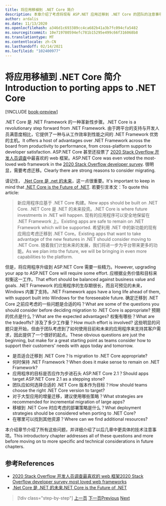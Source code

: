 ```yaml
---
title: 将应用移植到 .NET Core 简介
description: 本章介绍了考虑将现有 ASP.NET 应用迁移到 .NET Core 的团队的注意事项列表。
author: ardalis
ms.date: 11/13/2020
ms.openlocfilehash: a346d1c693389cc4ca682b41a3b7fc094cfa5482
ms.sourcegitcommit: 10e719780594efc781b15295e499c66f316068b8
ms.translationtype: MT
ms.contentlocale: zh-CN
ms.lasthandoff: 02/14/2021
ms.locfileid: "102400977"
---
```

# <a name="introduction-to-porting-apps-to-net-core"></a><span data-ttu-id="406ea-103">将应用移植到 .NET Core 简介</span><span class="sxs-lookup"><span data-stu-id="406ea-103">Introduction to porting apps to .NET Core</span></span>

[!INCLUDE [book-preview](../../../includes/book-preview.md)]

<span data-ttu-id="406ea-104">.NET Core 是 .NET Framework 的一种革新性步骤。</span><span class="sxs-lookup"><span data-stu-id="406ea-104">.NET Core is a revolutionary step forward from .NET Framework.</span></span> <span data-ttu-id="406ea-105">由于跨平台的支持与开发人员满意度相比，它提供了一种与从工作效率到性能之间的 .NET Framework 优势的主机。</span><span class="sxs-lookup"><span data-stu-id="406ea-105">It offers a host of advantages over .NET Framework across the board from productivity to performance, from cross-platform support to developer satisfaction.</span></span> <span data-ttu-id="406ea-106">ASP.NET Core 甚至还投票了 [2020 Stack Overflow 开发人员调查](https://insights.stackoverflow.com/survey/2020#technology-most-loved-dreaded-and-wanted-web-frameworks)中最喜欢的 web 框架。</span><span class="sxs-lookup"><span data-stu-id="406ea-106">ASP.NET Core was even voted the most-loved web framework in the [2020 Stack Overflow developer survey](https://insights.stackoverflow.com/survey/2020#technology-most-loved-dreaded-and-wanted-web-frameworks).</span></span> <span data-ttu-id="406ea-107">很明显，需要考虑迁移。</span><span class="sxs-lookup"><span data-stu-id="406ea-107">Clearly there are strong reasons to consider migrating.</span></span>

<span data-ttu-id="406ea-108">请记住， [.Net Core 是 .net 的未来](https://devblogs.microsoft.com/dotnet/net-core-is-the-future-of-net/)，这一点很重要。</span><span class="sxs-lookup"><span data-stu-id="406ea-108">It's important to keep in mind that [.NET Core is the Future of .NET](https://devblogs.microsoft.com/dotnet/net-core-is-the-future-of-net/).</span></span> <span data-ttu-id="406ea-109">若要引言本文：</span><span class="sxs-lookup"><span data-stu-id="406ea-109">To quote this article:</span></span>

> <span data-ttu-id="406ea-110">新应用程序应基于 .NET Core 构建。</span><span class="sxs-lookup"><span data-stu-id="406ea-110">New apps should be built on .NET Core.</span></span> <span data-ttu-id="406ea-111">.NET Core 是 .NET 的未来投资。</span><span class="sxs-lookup"><span data-stu-id="406ea-111">.NET Core is where future investments in .NET will happen.</span></span> <span data-ttu-id="406ea-112">现有的应用程序可以安全地保留在 .NET Framework 上。</span><span class="sxs-lookup"><span data-stu-id="406ea-112">Existing apps are safe to remain on .NET Framework which will be supported.</span></span> <span data-ttu-id="406ea-113">希望利用 .NET 中的新功能的现有应用应考虑迁移到 .NET Core。</span><span class="sxs-lookup"><span data-stu-id="406ea-113">Existing apps that want to take advantage of the new features in .NET should consider moving to .NET Core.</span></span> <span data-ttu-id="406ea-114">随着我们计划未来的发展，我们将进一步为平台带来更多的功能。</span><span class="sxs-lookup"><span data-stu-id="406ea-114">As we plan into the future, we will be bringing in even more capabilities to the platform.</span></span>

<span data-ttu-id="406ea-115">但是，将应用程序升级到 ASP.NET Core 需要一些精力。</span><span class="sxs-lookup"><span data-stu-id="406ea-115">However, upgrading your app to ASP.NET Core will require some effort.</span></span> <span data-ttu-id="406ea-116">应根据业务价值和目标来权衡这一工作。</span><span class="sxs-lookup"><span data-stu-id="406ea-116">That effort should be balanced against business value and goals.</span></span> <span data-ttu-id="406ea-117">.NET Framework 的应用程序的生存期很长，而且可预见的未来，Windows 内置了支持。</span><span class="sxs-lookup"><span data-stu-id="406ea-117">.NET Framework apps have a long life ahead of them, with support built into Windows for the foreseeable future.</span></span> <span data-ttu-id="406ea-118">确定迁移到 .NET Core 之前应考虑的一些问题是合适的吗？</span><span class="sxs-lookup"><span data-stu-id="406ea-118">What are some of the questions you should consider before deciding migration to .NET Core is appropriate?</span></span> <span data-ttu-id="406ea-119">预期的优点是什么？</span><span class="sxs-lookup"><span data-stu-id="406ea-119">What are the expected advantages?</span></span> <span data-ttu-id="406ea-120">权衡有哪些？</span><span class="sxs-lookup"><span data-stu-id="406ea-120">What are the tradeoffs?</span></span> <span data-ttu-id="406ea-121">涉及了多少工作量？</span><span class="sxs-lookup"><span data-stu-id="406ea-121">How much effort is involved?</span></span> <span data-ttu-id="406ea-122">这些明显的问题只是开始，但由于团队考虑到了如何使用目前和未来的应用程序来支持其客户需求，因此提供了一个很好的起点。</span><span class="sxs-lookup"><span data-stu-id="406ea-122">These obvious questions are just the beginning, but make for a great starting point as teams consider how to support their customers' needs with apps today and tomorrow.</span></span>

- <span data-ttu-id="406ea-123">是否适合迁移到 .NET Core？</span><span class="sxs-lookup"><span data-stu-id="406ea-123">Is migration to .NET Core appropriate?</span></span>
- <span data-ttu-id="406ea-124">何时保持 .NET Framework？</span><span class="sxs-lookup"><span data-stu-id="406ea-124">When does it make sense to remain on .NET Framework?</span></span>
- <span data-ttu-id="406ea-125">应用程序的目标是否应作为步进石头 ASP.NET Core 2.1？</span><span class="sxs-lookup"><span data-stu-id="406ea-125">Should apps target ASP.NET Core 2.1 as a stepping stone?</span></span>
- <span data-ttu-id="406ea-126">团队应如何选择合适的 .NET Core 版本作为目标？</span><span class="sxs-lookup"><span data-stu-id="406ea-126">How should teams choose the right .NET Core version to target?</span></span>
- <span data-ttu-id="406ea-127">对于大型应用的增量迁移，建议使用哪些策略？</span><span class="sxs-lookup"><span data-stu-id="406ea-127">What strategies are recommended for incremental migration of large apps?</span></span>
- <span data-ttu-id="406ea-128">移植到 .NET Core 时应考虑的部署策略是什么？</span><span class="sxs-lookup"><span data-stu-id="406ea-128">What deployment strategies should be considered when porting to .NET Core?</span></span>
- <span data-ttu-id="406ea-129">在哪里可以找到其他资源？</span><span class="sxs-lookup"><span data-stu-id="406ea-129">Where can we find additional resources?</span></span>

<span data-ttu-id="406ea-130">本介绍章节介绍了所有这些问题，并详细介绍了以后几章中更具体的技术注意事项。</span><span class="sxs-lookup"><span data-stu-id="406ea-130">This introductory chapter addresses all of these questions and more before moving on to more specific and technical considerations in future chapters.</span></span>

## <a name="references"></a><span data-ttu-id="406ea-131">参考</span><span class="sxs-lookup"><span data-stu-id="406ea-131">References</span></span>

- [<span data-ttu-id="406ea-132">2020 Stack Overflow 开发人员调查最喜欢的 web 框架</span><span class="sxs-lookup"><span data-stu-id="406ea-132">2020 Stack Overflow developer survey most loved web frameworks</span></span>](https://insights.stackoverflow.com/survey/2020#technology-most-loved-dreaded-and-wanted-web-frameworks)
- [<span data-ttu-id="406ea-133">.Net Core 是 .NET 的未来</span><span class="sxs-lookup"><span data-stu-id="406ea-133">.NET Core is the Future of .NET</span></span>](https://devblogs.microsoft.com/dotnet/net-core-is-the-future-of-net/)

>[!div class="step-by-step"]
><span data-ttu-id="406ea-134">[上一页](index.md)
>[下一页](migration-considerations.md)</span><span class="sxs-lookup"><span data-stu-id="406ea-134">[Previous](index.md)
[Next](migration-considerations.md)</span></span>
